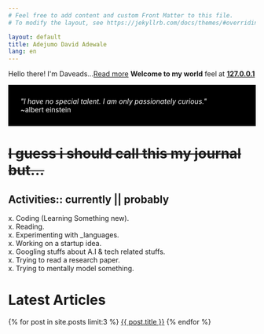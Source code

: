 ```yaml
---
# Feel free to add content and custom Front Matter to this file.
# To modify the layout, see https://jekyllrb.com/docs/themes/#overriding-theme-defaults

layout: default
title: Adejumo David Adewale
lang: en
---
```



Hello there! I'm Daveads...[Read more](/about.html) **Welcome to my world** feel at **[127.0.0.1](http://daveads.github.io/)**

<div style="background-color:black; color:white; padding: 25px;"> 
<cite>"I have no special talent. I am only passionately curious."</cite><br>
~albert einstein<br>
</div>

   <div>
	<del><h1>I guess i should call this my journal but...</h1></del>	
   </div>


## **Activities::** currently || probably<br>
x. Coding (Learning Something new). <br>
x. Reading. <br>
x. Experimenting with _languages.<br>
x. Working on a startup idea.<br>
x. Googling stuffs about A.I & tech related stuffs.<br>
x. Trying to read a research paper.<br>
x. Trying to mentally model something.<br>

<h1>Latest Articles</h1>
{% for post in site.posts limit:3 %}
<a href="{{ post.url }}">{{ post.title }}</a>
{% endfor %}<br>

